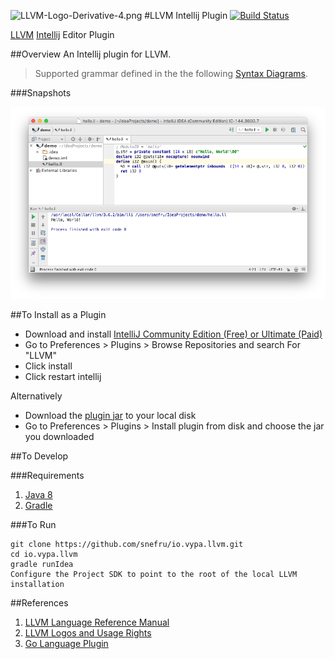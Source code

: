 
![LLVM-Logo-Derivative-4.png](http://llvm.org/img/LLVM-Logo-Derivative-4.png)
#LLVM Intellij Plugin [![Build Status](https://travis-ci.org/snefru/io.vypa.llvm.svg?branch=master)](https://travis-ci.org/snefru/io.vypa.llvm)
                      
[LLVM](http://llvm.org) [Intellij](http://www.jetbrains.org/pages/viewpage.action?pageId=983889) Editor Plugin


##Overview
An Intellij plugin for LLVM.

> Supported grammar defined in the the following [Syntax Diagrams](http://snefru.github.io/io.alef.llvm/syntax-diagrams.xhtml).

###Snapshots

![overview](./images/overview.png)


##To Install as a Plugin

* Download and install [IntelliJ Community Edition (Free) or Ultimate (Paid) ](https://www.jetbrains.com/idea/download/) 
* Go to Preferences > Plugins > Browse Repositories and search For "LLVM" 
* Click install 
* Click restart intellij

Alternatively 
* Download the [plugin jar](https://plugins.jetbrains.com/plugin/9283) to your local disk
*  Go to Preferences > Plugins > Install plugin from disk and choose the jar you downloaded


##To Develop

###Requirements

1. [Java 8](http://www.oracle.com/technetwork/java/javase/downloads/jdk8-downloads-2133151.html)
2. [Gradle](https://gradle.org)

###To Run
   
    git clone https://github.com/snefru/io.vypa.llvm.git
    cd io.vypa.llvm
    gradle runIdea
    Configure the Project SDK to point to the root of the local LLVM installation

##References
1. [LLVM Language Reference Manual](http://llvm.org/docs/LangRef.html)
2. [LLVM Logos and Usage Rights](http://llvm.org/Logo.html)
3. [Go Language Plugin](https://github.com/go-lang-plugin-org/go-lang-idea-plugin)
